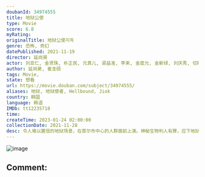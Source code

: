 ```yaml
---
doubanId: 34974555
title: 地狱公使
type: Movie
score: 6.8
myRating: 
originalTitle: 地狱公使지옥
genre: 恐怖, 奇幻
datePublished: 2021-11-19
director: 延尚昊
actor: 刘亚仁, 金贤珠, 朴正民, 元真儿, 梁益准, 李来, 金度允, 金新绿, 刘庆秀, 切斯·玛瑟尔, 哈里森·徐, 维多利亚·格蕾丝, 朴相勋, 元美媛, 金圭白, 边书允, 李言廷, 宋智贤, 林炯局, 车始元, 许明行, 金诗荷, 朴正表
author: 延尚昊, 崔圭硕
tags: Movie, 
state: 想看
url: https://movie.douban.com/subject/34974555/
aliases: 地狱, 地狱使者, Hellbound, Jiok
country: 韩国
language: 韩语
IMDb: tt12235718
time: 
createTime: 2023-01-24 02:00:00
collectionDate: 2021-11-28
desc: 令人难以置信的地狱场景，在首尔市中心的人群面前上演。神秘生物判人有罪，应下地狱受罚。而异界生物恰好在指定的时间出现，将被定罪的人处以极刑—活活烧死。在这些令人费解的超自然事件所造成的巨大混乱中，新...
---
```


![image](p2728688850.jpg)

Comment: 
---

